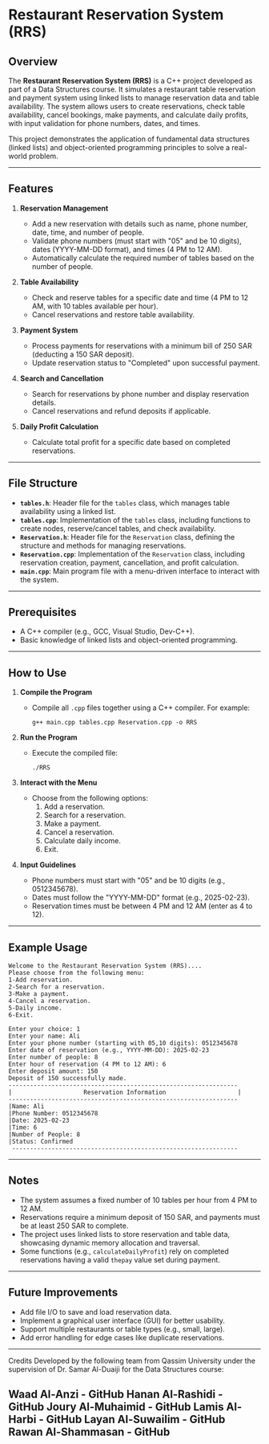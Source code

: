 # Restaurant Reservation System (RRS)

## Overview
The **Restaurant Reservation System (RRS)** is a C++ project developed as part of a Data Structures course. It simulates a restaurant table reservation and payment system using linked lists to manage reservation data and table availability. The system allows users to create reservations, check table availability, cancel bookings, make payments, and calculate daily profits, with input validation for phone numbers, dates, and times.

This project demonstrates the application of fundamental data structures (linked lists) and object-oriented programming principles to solve a real-world problem.

---

## Features
1. **Reservation Management**
   - Add a new reservation with details such as name, phone number, date, time, and number of people.
   - Validate phone numbers (must start with "05" and be 10 digits), dates (YYYY-MM-DD format), and times (4 PM to 12 AM).
   - Automatically calculate the required number of tables based on the number of people.

2. **Table Availability**
   - Check and reserve tables for a specific date and time (4 PM to 12 AM, with 10 tables available per hour).
   - Cancel reservations and restore table availability.

3. **Payment System**
   - Process payments for reservations with a minimum bill of 250 SAR (deducting a 150 SAR deposit).
   - Update reservation status to "Completed" upon successful payment.

4. **Search and Cancellation**
   - Search for reservations by phone number and display reservation details.
   - Cancel reservations and refund deposits if applicable.

5. **Daily Profit Calculation**
   - Calculate total profit for a specific date based on completed reservations.

---

## File Structure
- **`tables.h`**: Header file for the `tables` class, which manages table availability using a linked list.
- **`tables.cpp`**: Implementation of the `tables` class, including functions to create nodes, reserve/cancel tables, and check availability.
- **`Reservation.h`**: Header file for the `Reservation` class, defining the structure and methods for managing reservations.
- **`Reservation.cpp`**: Implementation of the `Reservation` class, including reservation creation, payment, cancellation, and profit calculation.
- **`main.cpp`**: Main program file with a menu-driven interface to interact with the system.

---

## Prerequisites
- A C++ compiler (e.g., GCC, Visual Studio, Dev-C++).
- Basic knowledge of linked lists and object-oriented programming.

---

## How to Use
1. **Compile the Program**
   - Compile all `.cpp` files together using a C++ compiler. For example:
     ```
     g++ main.cpp tables.cpp Reservation.cpp -o RRS
     ```
2. **Run the Program**
   - Execute the compiled file:
     ```
     ./RRS
     ```
3. **Interact with the Menu**
   - Choose from the following options:
     1. Add a reservation.
     2. Search for a reservation.
     3. Make a payment.
     4. Cancel a reservation.
     5. Calculate daily income.
     6. Exit.

4. **Input Guidelines**
   - Phone numbers must start with "05" and be 10 digits (e.g., 0512345678).
   - Dates must follow the "YYYY-MM-DD" format (e.g., 2025-02-23).
   - Reservation times must be between 4 PM and 12 AM (enter as 4 to 12).

---

## Example Usage
```
Welcome to the Restaurant Reservation System (RRS)....
Please choose from the following menu:
1-Add reservation.
2-Search for a reservation.
3-Make a payment.
4-Cancel a reservation.
5-Daily income.
6-Exit.

Enter your choice: 1
Enter your name: Ali
Enter your phone number (starting with 05,10 digits): 0512345678
Enter date of reservation (e.g., YYYY-MM-DD): 2025-02-23
Enter number of people: 8
Enter hour of reservation (4 PM to 12 AM): 6
Enter deposit amount: 150
Deposit of 150 successfully made.
----------------------------------------------------------------
|                    Reservation Information                    |
----------------------------------------------------------------
|Name: Ali
|Phone Number: 0512345678
|Date: 2025-02-23
|Time: 6
|Number of People: 8
|Status: Confirmed
 ---------------------------------------------------------------
```

---

## Notes
- The system assumes a fixed number of 10 tables per hour from 4 PM to 12 AM.
- Reservations require a minimum deposit of 150 SAR, and payments must be at least 250 SAR to complete.
- The project uses linked lists to store reservation and table data, showcasing dynamic memory allocation and traversal.
- Some functions (e.g., `calculateDailyProfit`) rely on completed reservations having a valid `thepay` value set during payment.

---

## Future Improvements
- Add file I/O to save and load reservation data.
- Implement a graphical user interface (GUI) for better usability.
- Support multiple restaurants or table types (e.g., small, large).
- Add error handling for edge cases like duplicate reservations.

---

Credits
Developed by the following team from Qassim University under the supervision of Dr. Samar Al-Duaiji for the Data Structures course:

Waad Al-Anzi - GitHub
Hanan Al-Rashidi - GitHub
Joury Al-Muhaimid - GitHub
Lamis Al-Harbi - GitHub
Layan Al-Suwailim - GitHub
Rawan Al-Shammasan - GitHub
---
